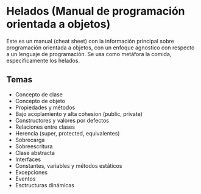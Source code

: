 # Helados (Manual de programación orientada a objetos)  

Este es un manual (cheat sheet) con la información principal sobre programación orientada a objetos, 
con un enfoque agnostico con respecto a un lenguaje de programación. Se usa como metáfora la comida,
especificamente los helados.  

## Temas  
* Concepto de clase
* Concepto de objeto
* Propiedades y métodos
* Bajo acoplamiento y alta cohesion (public, private)
* Constructores y valores por defectos
* Relaciones entre clases
* Herencia (super, protected, equivalentes)
* Sobrecarga
* Sobreescritura
* Clase abstracta
* Interfaces
* Constantes, variables y métodos estáticos
* Excepciones
* Eventos
* Esctructuras dinámicas

